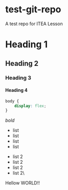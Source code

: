 # test-git-repo
A test repo for ITEA Lesson

# Heading 1
## Heading 2
### Heading 3
#### Heading 4

```css
body {
    display: flex;
}
```

*bold*

- list
- list
- list
- list

* list 2
* list 2
* list 2
* list 2\

Hellow WORLD!!
